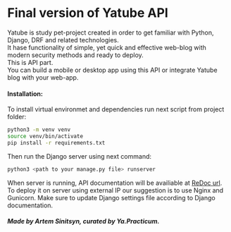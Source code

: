 # Final version of Yatube API
Yatube is study pet-project created in order to get familiar with Python, Django, DRF and related technologies.  
It hase functionality of simple, yet quick and effective web-blog with modern security methods and ready to deploy.  
This is API part.   
You can build a mobile or desktop app using this API or integrate Yatube blog with your web-app.  

#### Installation:
To install virtual environmet and dependencies run next script from project folder:
```sh
python3 -m venv venv
source venv/bin/activate
pip install -r requirements.txt
```
  
Then run the Django server using next command:
 ```sh
python3 <path to your manage.py file> runserver
```
  
When server is running, API documentation will be availiable at [ReDoc url](http://127.0.0.1:8000/redoc/).    
To deploy it on server using external IP our suggestion is to use Nginx and Gunicorn. Make sure to update Django settings file according to Django documentation.

##### Made by Artem Sinitsyn, curated by Ya.Practicum.
